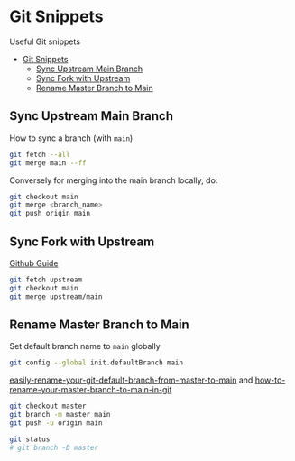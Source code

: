 # Git Snippets

Useful Git snippets

- [Git Snippets](#git-snippets)
    - [Sync Upstream Main Branch](#sync-upstream-main-branch)
    - [Sync Fork with Upstream](#sync-fork-with-upstream)
    - [Rename Master Branch to Main](#rename-master-branch-to-main)

## Sync Upstream Main Branch

How to sync a branch (with `main`)

```sh
git fetch --all
git merge main --ff
```

Conversely for merging into the main branch locally, do:

```sh
git checkout main
git merge <branch_name>
git push origin main
```

## Sync Fork with Upstream

[Github Guide](https://docs.github.com/en/free-pro-team@latest/github/collaborating-with-issues-and-pull-requests/syncing-a-fork)

```sh
git fetch upstream
git checkout main
git merge upstream/main
```

## Rename Master Branch to Main

Set default branch name to `main` globally

```sh
git config --global init.defaultBranch main
```

[easily-rename-your-git-default-branch-from-master-to-main](https://www.hanselman.com/blog/easily-rename-your-git-default-branch-from-master-to-main) and [how-to-rename-your-master-branch-to-main-in-git](https://www.kapwing.com/blog/how-to-rename-your-master-branch-to-main-in-git/)

```sh
git checkout master
git branch -m master main
git push -u origin main

git status
# git branch -D master
```
